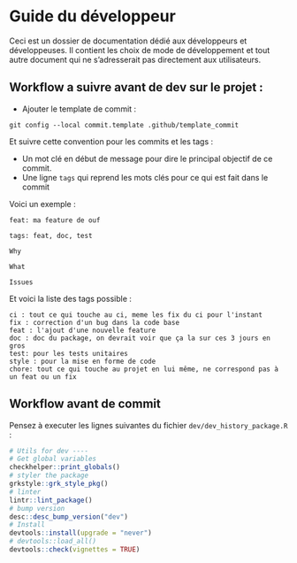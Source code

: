 Guide du développeur
================

Ceci est un dossier de documentation dédié aux développeurs et
développeuses. Il contient les choix de mode de développement et tout
autre document qui ne s’adresserait pas directement aux utilisateurs.

## Workflow a suivre avant de dev sur le projet :

-   Ajouter le template de commit :

<!-- -->

    git config --local commit.template .github/template_commit

Et suivre cette convention pour les commits et les tags :

-   Un mot clé en début de message pour dire le principal objectif de ce
    commit.
-   Une ligne `tags` qui reprend les mots clés pour ce qui est fait dans
    le commit

Voici un exemple :

    feat: ma feature de ouf

    tags: feat, doc, test

    Why

    What

    Issues

Et voici la liste des tags possible :

    ci : tout ce qui touche au ci, meme les fix du ci pour l'instant
    fix : correction d'un bug dans la code base
    feat : l'ajout d'une nouvelle feature
    doc : doc du package, on devrait voir que ça la sur ces 3 jours en gros
    test: pour les tests unitaires
    style : pour la mise en forme de code
    chore: tout ce qui touche au projet en lui même, ne correspond pas à un feat ou un fix

## Workflow avant de commit

Pensez à executer les lignes suivantes du fichier
`dev/dev_history_package.R` :

``` r
# Utils for dev ----
# Get global variables
checkhelper::print_globals()
# styler the package
grkstyle::grk_style_pkg()
# linter
lintr::lint_package()
# bump version
desc::desc_bump_version("dev")
# Install
devtools::install(upgrade = "never")
# devtools::load_all()
devtools::check(vignettes = TRUE)
```

